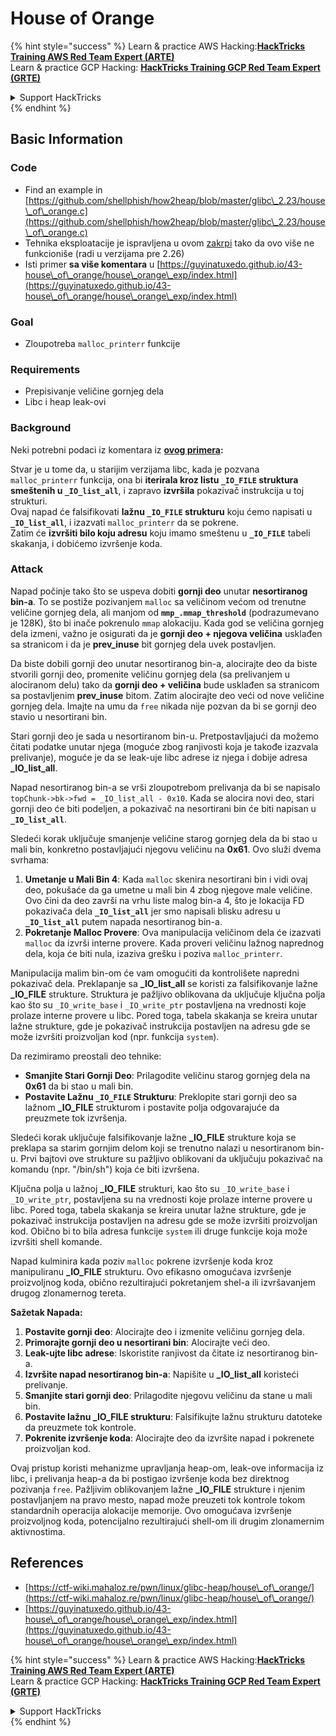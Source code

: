 # House of Orange

{% hint style="success" %}
Learn & practice AWS Hacking:<img src="/.gitbook/assets/arte.png" alt="" data-size="line">[**HackTricks Training AWS Red Team Expert (ARTE)**](https://training.hacktricks.xyz/courses/arte)<img src="/.gitbook/assets/arte.png" alt="" data-size="line">\
Learn & practice GCP Hacking: <img src="/.gitbook/assets/grte.png" alt="" data-size="line">[**HackTricks Training GCP Red Team Expert (GRTE)**<img src="/.gitbook/assets/grte.png" alt="" data-size="line">](https://training.hacktricks.xyz/courses/grte)

<details>

<summary>Support HackTricks</summary>

* Check the [**subscription plans**](https://github.com/sponsors/carlospolop)!
* **Join the** 💬 [**Discord group**](https://discord.gg/hRep4RUj7f) or the [**telegram group**](https://t.me/peass) or **follow** us on **Twitter** 🐦 [**@hacktricks\_live**](https://twitter.com/hacktricks\_live)**.**
* **Share hacking tricks by submitting PRs to the** [**HackTricks**](https://github.com/carlospolop/hacktricks) and [**HackTricks Cloud**](https://github.com/carlospolop/hacktricks-cloud) github repos.

</details>
{% endhint %}

## Basic Information

### Code

* Find an example in [https://github.com/shellphish/how2heap/blob/master/glibc\_2.23/house\_of\_orange.c](https://github.com/shellphish/how2heap/blob/master/glibc\_2.23/house\_of\_orange.c)
* Tehnika eksploatacije je ispravljena u ovom [zakrpi](https://sourceware.org/git/?p=glibc.git;a=blobdiff;f=stdlib/abort.c;h=117a507ff88d862445551f2c07abb6e45a716b75;hp=19882f3e3dc1ab830431506329c94dcf1d7cc252;hb=91e7cf982d0104f0e71770f5ae8e3faf352dea9f;hpb=0c25125780083cbba22ed627756548efe282d1a0) tako da ovo više ne funkcioniše (radi u verzijama pre 2.26)
* Isti primer **sa više komentara** u [https://guyinatuxedo.github.io/43-house\_of\_orange/house\_orange\_exp/index.html](https://guyinatuxedo.github.io/43-house\_of\_orange/house\_orange\_exp/index.html)

### Goal

* Zloupotreba `malloc_printerr` funkcije

### Requirements

* Prepisivanje veličine gornjeg dela
* Libc i heap leak-ovi

### Background

Neki potrebni podaci iz komentara iz [**ovog primera**](https://guyinatuxedo.github.io/43-house\_of\_orange/house\_orange\_exp/index.html)**:**

Stvar je u tome da, u starijim verzijama libc, kada je pozvana `malloc_printerr` funkcija, ona bi **iterirala kroz listu `_IO_FILE` struktura smeštenih u `_IO_list_all`**, i zapravo **izvršila** pokazivač instrukcija u toj strukturi.\
Ovaj napad će falsifikovati **lažnu `_IO_FILE` strukturu** koju ćemo napisati u **`_IO_list_all`**, i izazvati `malloc_printerr` da se pokrene.\
Zatim će **izvršiti bilo koju adresu** koju imamo smeštenu u **`_IO_FILE`** tabeli skakanja, i dobićemo izvršenje koda.

### Attack

Napad počinje tako što se uspeva dobiti **gornji deo** unutar **nesortiranog bin-a**. To se postiže pozivanjem `malloc` sa veličinom većom od trenutne veličine gornjeg dela, ali manjom od **`mmp_.mmap_threshold`** (podrazumevano je 128K), što bi inače pokrenulo `mmap` alokaciju. Kada god se veličina gornjeg dela izmeni, važno je osigurati da je **gornji deo + njegova veličina** usklađen sa stranicom i da je **prev\_inuse** bit gornjeg dela uvek postavljen.

Da biste dobili gornji deo unutar nesortiranog bin-a, alocirajte deo da biste stvorili gornji deo, promenite veličinu gornjeg dela (sa prelivanjem u alociranom delu) tako da **gornji deo + veličina** bude usklađen sa stranicom sa postavljenim **prev\_inuse** bitom. Zatim alocirajte deo veći od nove veličine gornjeg dela. Imajte na umu da `free` nikada nije pozvan da bi se gornji deo stavio u nesortirani bin.

Stari gornji deo je sada u nesortiranom bin-u. Pretpostavljajući da možemo čitati podatke unutar njega (moguće zbog ranjivosti koja je takođe izazvala prelivanje), moguće je da se leak-uje libc adrese iz njega i dobije adresa **\_IO\_list\_all**.

Napad nesortiranog bin-a se vrši zloupotrebom prelivanja da bi se napisalo `topChunk->bk->fwd = _IO_list_all - 0x10`. Kada se alocira novi deo, stari gornji deo će biti podeljen, a pokazivač na nesortirani bin će biti napisan u **`_IO_list_all`**.

Sledeći korak uključuje smanjenje veličine starog gornjeg dela da bi stao u mali bin, konkretno postavljajući njegovu veličinu na **0x61**. Ovo služi dvema svrhama:

1. **Umetanje u Mali Bin 4**: Kada `malloc` skenira nesortirani bin i vidi ovaj deo, pokušaće da ga umetne u mali bin 4 zbog njegove male veličine. Ovo čini da deo završi na vrhu liste malog bin-a 4, što je lokacija FD pokazivača dela **`_IO_list_all`** jer smo napisali blisku adresu u **`_IO_list_all`** putem napada nesortiranog bin-a.
2. **Pokretanje Malloc Provere**: Ova manipulacija veličinom dela će izazvati `malloc` da izvrši interne provere. Kada proveri veličinu lažnog naprednog dela, koja će biti nula, izaziva grešku i poziva `malloc_printerr`.

Manipulacija malim bin-om će vam omogućiti da kontrolišete napredni pokazivač dela. Preklapanje sa **\_IO\_list\_all** se koristi za falsifikovanje lažne **\_IO\_FILE** strukture. Struktura je pažljivo oblikovana da uključuje ključna polja kao što su `_IO_write_base` i `_IO_write_ptr` postavljena na vrednosti koje prolaze interne provere u libc. Pored toga, tabela skakanja se kreira unutar lažne strukture, gde je pokazivač instrukcija postavljen na adresu gde se može izvršiti proizvoljan kod (npr. funkcija `system`).

Da rezimiramo preostali deo tehnike:

* **Smanjite Stari Gornji Deo**: Prilagodite veličinu starog gornjeg dela na **0x61** da bi stao u mali bin.
* **Postavite Lažnu `_IO_FILE` Strukturu**: Preklopite stari gornji deo sa lažnom **\_IO\_FILE** strukturom i postavite polja odgovarajuće da preuzmete tok izvršenja.

Sledeći korak uključuje falsifikovanje lažne **\_IO\_FILE** strukture koja se preklapa sa starim gornjim delom koji se trenutno nalazi u nesortiranom bin-u. Prvi bajtovi ove strukture su pažljivo oblikovani da uključuju pokazivač na komandu (npr. "/bin/sh") koja će biti izvršena.

Ključna polja u lažnoj **\_IO\_FILE** strukturi, kao što su `_IO_write_base` i `_IO_write_ptr`, postavljena su na vrednosti koje prolaze interne provere u libc. Pored toga, tabela skakanja se kreira unutar lažne strukture, gde je pokazivač instrukcija postavljen na adresu gde se može izvršiti proizvoljan kod. Obično bi to bila adresa funkcije `system` ili druge funkcije koja može izvršiti shell komande.

Napad kulminira kada poziv `malloc` pokrene izvršenje koda kroz manipuliranu **\_IO\_FILE** strukturu. Ovo efikasno omogućava izvršenje proizvoljnog koda, obično rezultirajući pokretanjem shel-a ili izvršavanjem drugog zlonamernog tereta.

**Sažetak Napada:**

1. **Postavite gornji deo**: Alocirajte deo i izmenite veličinu gornjeg dela.
2. **Primorajte gornji deo u nesortirani bin**: Alocirajte veći deo.
3. **Leak-ujte libc adrese**: Iskoristite ranjivost da čitate iz nesortiranog bin-a.
4. **Izvršite napad nesortiranog bin-a**: Napišite u **\_IO\_list\_all** koristeći prelivanje.
5. **Smanjite stari gornji deo**: Prilagodite njegovu veličinu da stane u mali bin.
6. **Postavite lažnu \_IO\_FILE strukturu**: Falsifikujte lažnu strukturu datoteke da preuzmete tok kontrole.
7. **Pokrenite izvršenje koda**: Alocirajte deo da izvršite napad i pokrenete proizvoljan kod.

Ovaj pristup koristi mehanizme upravljanja heap-om, leak-ove informacija iz libc, i prelivanja heap-a da bi postigao izvršenje koda bez direktnog pozivanja `free`. Pažljivim oblikovanjem lažne **\_IO\_FILE** strukture i njenim postavljanjem na pravo mesto, napad može preuzeti tok kontrole tokom standardnih operacija alokacije memorije. Ovo omogućava izvršenje proizvoljnog koda, potencijalno rezultirajući shell-om ili drugim zlonamernim aktivnostima.

## References

* [https://ctf-wiki.mahaloz.re/pwn/linux/glibc-heap/house\_of\_orange/](https://ctf-wiki.mahaloz.re/pwn/linux/glibc-heap/house\_of\_orange/)
* [https://guyinatuxedo.github.io/43-house\_of\_orange/house\_orange\_exp/index.html](https://guyinatuxedo.github.io/43-house\_of\_orange/house\_orange\_exp/index.html)

{% hint style="success" %}
Learn & practice AWS Hacking:<img src="/.gitbook/assets/arte.png" alt="" data-size="line">[**HackTricks Training AWS Red Team Expert (ARTE)**](https://training.hacktricks.xyz/courses/arte)<img src="/.gitbook/assets/arte.png" alt="" data-size="line">\
Learn & practice GCP Hacking: <img src="/.gitbook/assets/grte.png" alt="" data-size="line">[**HackTricks Training GCP Red Team Expert (GRTE)**<img src="/.gitbook/assets/grte.png" alt="" data-size="line">](https://training.hacktricks.xyz/courses/grte)

<details>

<summary>Support HackTricks</summary>

* Check the [**subscription plans**](https://github.com/sponsors/carlospolop)!
* **Join the** 💬 [**Discord group**](https://discord.gg/hRep4RUj7f) or the [**telegram group**](https://t.me/peass) or **follow** us on **Twitter** 🐦 [**@hacktricks\_live**](https://twitter.com/hacktricks\_live)**.**
* **Share hacking tricks by submitting PRs to the** [**HackTricks**](https://github.com/carlospolop/hacktricks) and [**HackTricks Cloud**](https://github.com/carlospolop/hacktricks-cloud) github repos.

</details>
{% endhint %}
